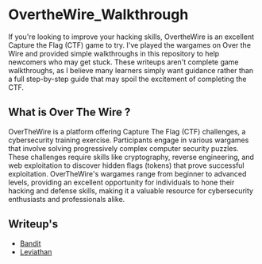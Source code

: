 # OvertheWire_Walkthrough
If you're looking to improve your hacking skills, OvertheWire is an excellent Capture the Flag (CTF) game to try. I've played the wargames on Over the Wire and provided simple walkthroughs in this repository to help newcomers who may get stuck. These writeups aren't complete game walkthroughs, as I believe many learners simply want guidance rather than a full step-by-step guide that may spoil the excitement of completing the CTF.

## What is Over The Wire ?
OverTheWire is a platform offering Capture The Flag (CTF) challenges, a cybersecurity training exercise. Participants engage in various wargames that involve solving progressively complex computer security puzzles. These challenges require skills like cryptography, reverse engineering, and web exploitation to discover hidden flags (tokens) that prove successful exploitation. OverTheWire's wargames range from beginner to advanced levels, providing an excellent opportunity for individuals to hone their hacking and defense skills, making it a valuable resource for cybersecurity enthusiasts and professionals alike.


## Writeup's 

* [Bandit](https://github.com/Itskmishra/OvertheWire_Walkthrough/blob/main/Bandit.md)
* [Leviathan](https://github.com/Itskmishra/OvertheWire_Walkthrough/tree/main/leviathan)
